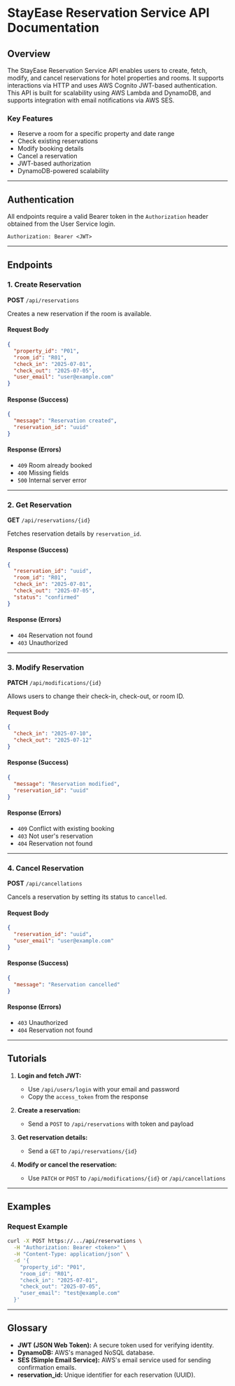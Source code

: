 # StayEase Reservation Service API Documentation

## Overview

The StayEase Reservation Service API enables users to create, fetch, modify, and cancel reservations for hotel properties and rooms. It supports interactions via HTTP and uses AWS Cognito JWT-based authentication. This API is built for scalability using AWS Lambda and DynamoDB, and supports integration with email notifications via AWS SES.

### Key Features

* Reserve a room for a specific property and date range
* Check existing reservations
* Modify booking details
* Cancel a reservation
* JWT-based authorization
* DynamoDB-powered scalability

---

## Authentication

All endpoints require a valid Bearer token in the `Authorization` header obtained from the User Service login.

```http
Authorization: Bearer <JWT>
```

---

## Endpoints

### 1. Create Reservation

**POST** `/api/reservations`

Creates a new reservation if the room is available.

#### Request Body

```json
{
  "property_id": "P01",
  "room_id": "R01",
  "check_in": "2025-07-01",
  "check_out": "2025-07-05",
  "user_email": "user@example.com"
}
```

#### Response (Success)

```json
{
  "message": "Reservation created",
  "reservation_id": "uuid"
}
```

#### Response (Errors)

* `409` Room already booked
* `400` Missing fields
* `500` Internal server error

---

### 2. Get Reservation

**GET** `/api/reservations/{id}`

Fetches reservation details by `reservation_id`.

#### Response (Success)

```json
{
  "reservation_id": "uuid",
  "room_id": "R01",
  "check_in": "2025-07-01",
  "check_out": "2025-07-05",
  "status": "confirmed"
}
```

#### Response (Errors)

* `404` Reservation not found
* `403` Unauthorized

---

### 3. Modify Reservation

**PATCH** `/api/modifications/{id}`

Allows users to change their check-in, check-out, or room ID.

#### Request Body

```json
{
  "check_in": "2025-07-10",
  "check_out": "2025-07-12"
}
```

#### Response (Success)

```json
{
  "message": "Reservation modified",
  "reservation_id": "uuid"
}
```

#### Response (Errors)

* `409` Conflict with existing booking
* `403` Not user's reservation
* `404` Reservation not found

---

### 4. Cancel Reservation

**POST** `/api/cancellations`

Cancels a reservation by setting its status to `cancelled`.

#### Request Body

```json
{
  "reservation_id": "uuid",
  "user_email": "user@example.com"
}
```

#### Response (Success)

```json
{
  "message": "Reservation cancelled"
}
```

#### Response (Errors)

* `403` Unauthorized
* `404` Reservation not found

---

## Tutorials

1. **Login and fetch JWT:**

   * Use `/api/users/login` with your email and password
   * Copy the `access_token` from the response

2. **Create a reservation:**

   * Send a `POST` to `/api/reservations` with token and payload

3. **Get reservation details:**

   * Send a `GET` to `/api/reservations/{id}`

4. **Modify or cancel the reservation:**

   * Use `PATCH` or `POST` to `/api/modifications/{id}` or `/api/cancellations`

---

## Examples

### Request Example

```bash
curl -X POST https://.../api/reservations \
  -H "Authorization: Bearer <token>" \
  -H "Content-Type: application/json" \
  -d '{
    "property_id": "P01",
    "room_id": "R01",
    "check_in": "2025-07-01",
    "check_out": "2025-07-05",
    "user_email": "test@example.com"
  }'
```

---

## Glossary

* **JWT (JSON Web Token):** A secure token used for verifying identity.
* **DynamoDB:** AWS's managed NoSQL database.
* **SES (Simple Email Service):** AWS's email service used for sending confirmation emails.
* **reservation\_id:** Unique identifier for each reservation (UUID).


